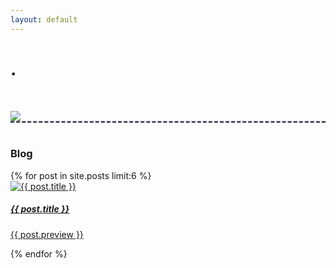 ```yaml
---
layout: default
---
```

<div class="first-content d-flex flex-column flex-md-row justify-content-between">
    <div class="order-md-1 d-flex justify-content-center align-items-center first-step">
        <div>
            <h1>  <b style="color:#1e8a14;">   </b>.</h1><br />
            <p>  </p>
        </div>
    </div>
    <div class="order-md-2 d-flex justify-content-center align-items-center first-step"><img
            src=" " class="first-step-image"
            alt=" "></div>
</div>
<div style="border-top:3px dashed #4b515f; width:100%;"><br />
    <h3>Blog</h3>
</div>
<div class="blog container">{% for post in site.posts limit:6 %}<div class="card"><a
            href="{{ BASE_PATH }}{{ post.url }}" class="linkcard"><img src="{{ post.image }}" class="card-img-top "
                alt="{{ post.title }}" />
            <div class="card-body">
                <h5 class="card-title">{{ post.title }}</h5>
                <p class="card-text">{{ post.preview }}</p>
            </div>
        </a></div>{% endfor %}</div>
